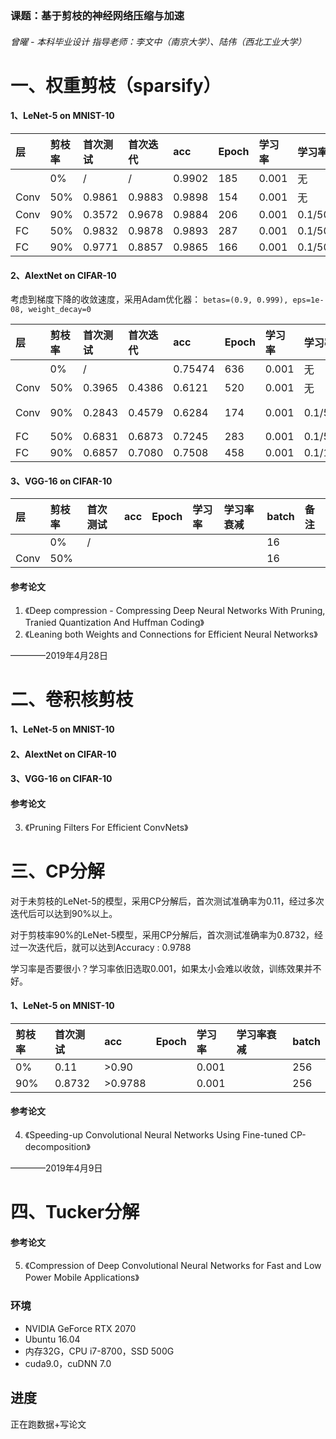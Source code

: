 ### 课题：基于剪枝的神经网络压缩与加速
###### 曾曜 - 本科毕业设计 指导老师：李文中（南京大学）、陆伟（西北工业大学）

# 一、权重剪枝（sparsify）

#### 1、LeNet-5 on MNIST-10
|层  |剪枝率|首次测试|首次迭代|acc|Epoch|学习率|学习率衰减|batch|
|:---|:-----|:-------|:------|:-------|:------|:-----|:--------|:---------|
|    |0%    |/       |/      |0.9902  |185    | 0.001|无       |256|
|Conv|50%   |0.9861|0.9883 |0.9898  |154    |0.001 |无       |256|
|Conv|90%   |0.3572|0.9678 |0.9884  |206    |0.001 |0.1/50epoch|128|
|FC  |50%   |0.9832|0.9878 |0.9893  |287    |0.001 |0.1/50epoch|128|
|FC  |90%   |0.9771  |0.8857 |0.9865  |166    |0.001 |0.1/50epoch|128|

#### 2、AlextNet on CIFAR-10
考虑到梯度下降的收敛速度，采用Adam优化器：
`betas=(0.9, 0.999), eps=1e-08, weight_decay=0`

|层  |剪枝率|首次测试|首次迭代|acc|Epoch|学习率|学习率衰减|batch|备注|
|:---|:-----|:------|:--------|:-------|:------|:-----|:--------|:---------|:---|
|    |0%    |/      |         |0.75474 |636    | 0.001|无|128||
|Conv|50%   |0.3965 |0.4386   |0.6121  |520    |0.001 |无|128||
|Conv|90%   |0.2843 |0.4579   |0.6284  |174    |0.001 |0.1/50epoch|128|保留Conv1|
|FC  |50%   |0.6831 |0.6873   |0.7245  |283    |0.001 |0.1/50epoch|128||
|FC  |90%   |0.6857 |0.7080   |0.7508  |458    |0.001 |0.1/100epoch|128||

#### 3、VGG-16 on CIFAR-10
|层  |剪枝率|首次测试|acc|Epoch|学习率|学习率衰减|batch|备注|
|:---|:-----|:------|:-------|:------|:-----|:--------|:---------|:--|
|    |0%    |/      |  |       |      |         |16||
|Conv|50%   |       |  |     |       |          |16||

#### 参考论文
1. 《Deep compression - Compressing Deep Neural Networks With Pruning, Tranied Quantization And Huffman Coding》
2. 《Leaning both Weights and Connections for Efficient Neural Networks》

————2019年4月28日
# 二、卷积核剪枝
#### 1、LeNet-5 on MNIST-10

#### 2、AlextNet on CIFAR-10

#### 3、VGG-16 on CIFAR-10

#### 参考论文
3. 《Pruning Filters For Efficient ConvNets》

# 三、CP分解
对于未剪枝的LeNet-5的模型，采用CP分解后，首次测试准确率为0.11，经过多次迭代后可以达到90%以上。

对于剪枝率90%的LeNet-5模型，采用CP分解后，首次测试准确率为0.8732，经过一次迭代后，就可以达到Accuracy : 0.9788

学习率是否要很小？学习率依旧选取0.001，如果太小会难以收敛，训练效果并不好。
#### 1、LeNet-5 on MNIST-10
|剪枝率|首次测试|acc|Epoch|学习率|学习率衰减|batch|
|:-----|:------|:-------|:------|:-----|:--------|:---------|
|0%    |0.11   |>0.90||0.001||256|
|90%|0.8732|>0.9788||0.001||256|


#### 参考论文
4. 《Speeding-up Convolutional Neural Networks Using Fine-tuned CP-decomposition》

————2019年4月9日
# 四、Tucker分解

#### 参考论文
5. 《Compression of Deep Convolutional Neural Networks for Fast and Low Power Mobile Applications》


### 环境
+ NVIDIA GeForce RTX 2070
+ Ubuntu 16.04
+ 内存32G，CPU i7-8700，SSD 500G
+ cuda9.0，cuDNN 7.0

## 进度
正在跑数据+写论文
